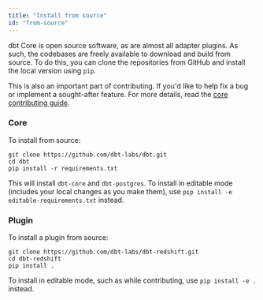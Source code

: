 ```yaml
---
title: "Install from source"
id: "from-source"
---
```


dbt Core is open source software, as are almost all adapter plugins. As such, the codebases are freely available to download and build from source. To do this, you can clone the repositories from GitHub and install the local version using `pip`.

This is also an important part of contributing. If you'd like to help fix a bug or implement a sought-after feature. For more details, read the [core contributing guide](https://github.com/dbt-labs/dbt/blob/HEAD/CONTRIBUTING.md).

### Core

To install from source:

```shell
git clone https://github.com/dbt-labs/dbt.git
cd dbt
pip install -r requirements.txt
```

This will install `dbt-core` and `dbt-postgres`. To install in editable mode (includes your local changes as you make them), use `pip install -e editable-requirements.txt` instead.

### Plugin

To install a plugin from source:

```shell
git clone https://github.com/dbt-labs/dbt-redshift.git
cd dbt-redshift
pip install .
```

To install in editable mode, such as while contributing, use `pip install -e .` instead.

<FAQ src="install-pip-os-prereqs" />
<FAQ src="install-python-compatibility" />
<FAQ src="install-pip-best-practices" />
